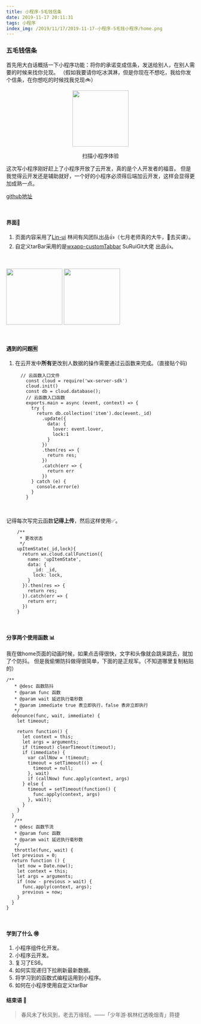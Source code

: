```yaml
---
title: 小程序-5毛钱信条
date: 2019-11-17 20:11:31
tags: 小程序
index_img: /2019/11/17/2019-11-17-小程序-5毛钱小程序/home.png
---
```

### 五毛钱信条

首先用大白话概括一下小程序功能：将你的承诺变成信条，发送给别人，在别人需要的时候来找你兑现。
（假如我要请你吃冰淇淋，但是你现在不想吃，我给你发个信条，在你想吃的时候找我兑现🚲）
<div align=center>
<img src="./miniProgram.jpg" width="150" hight="100">
<p >扫描小程序体验</p>
</div>


这次写小程序刚好赶上了小程序开放了云开发，真的是个人开发者的福音。
但是我觉得云开发还是辅助就好，一个好的小程序必须得后端加云开发，这样会显得更加成熟一点。

[github地址]( https://github.com/watebang/creed)

<br>

#### 界面🌈
1. 页面内容采用了[Lin-ui](http://doc.mini.7yue.pro/) 林间有风团队出品👍（七月老师真的大牛，🏃去买课）。
2. 自定义tarBar采用的是[wxapp-customTabbar](https://github.com/SuRuiGit/wxapp-customTabbar) SuRuiGit大佬 出品👍。

<br>

<img src="./item.png" width="150" hight="100"> <img src="./home-1.png" width="150" hight="100">



    
<br>  

#### 遇到的问题🈶


1.  在云开发中**所有**更改别人数据的操作需要通过云函数来完成。（直接贴个码)


          // 云函数入口文件
            const cloud = require('wx-server-sdk')
            cloud.init()
            const db = cloud.database();
            // 云函数入口函数
            exports.main = async (event, context) => {
              try {
                return db.collection('item').doc(event._id)
                  .update({
                    data: {
                      lover: event.lover,
                      lock:1
                    }
                  })
                  .then(res => {
                    return res;
                  })
                  .catch(err => {
                    return err
                  })
              } catch (e) {
                console.error(e)
              }
            }

<br>      

记得每次写完云函数**记得上传**，然后这样使用✅。
        
        /**
         * 更改状态
         */
        upItemState(_id,lock){
          return wx.cloud.callFunction({
            name: 'upItemState',
            data: {
              _id: _id,
              lock: lock,
            }
          }).then(res => {
            return res;
          }).catch(err => {
            return err;
          })
        }

<br>


#### 分享两个使用函数 📊

我在做home页面的动画时候，如果点击得很快，文字和头像就会跳来跳去，就加了个防抖。
但是我偷懒防抖做得很简单，下面的是正规军。（不知道哪里复制粘贴的）
<br>  
   
    /**
       * @desc 函数防抖
       * @param func 函数
       * @param wait 延迟执行毫秒数
       * @param immediate true 表立即执行，false 表非立即执行
       */
      debounce(func, wait, immediate) {
        let timeout;
    
        return function() {
          let context = this;
          let args = arguments;
          if (timeout) clearTimeout(timeout);
          if (immediate) {
            var callNow = !timeout;
            timeout = setTimeout(() => {
              timeout = null;
            }, wait)
            if (callNow) func.apply(context, args)
          } else {
            timeout = setTimeout(function() {
              func.apply(context, args)
            }, wait);
          }
        }
      }
       /**
       * @desc 函数节流
       * @param func 函数
       * @param wait 延迟执行毫秒数
       */
       throttle(func, wait) {
      let previous = 0;
      return function () {
        let now = Date.now();
        let context = this;
        let args = arguments;
        if (now - previous > wait) {
          func.apply(context, args);
          previous = now;
        }
      }
    }

 <br>



#### 学到了什么 🉐
1.  小程序组件化开发。
2.  小程序云开发。
3.  复习了ES6。
4.  如何实现递归下拉刷新最新数据。
5.  将学习到的函数式编程运用到小程序。
6.  如何在小程序使用自定义tarBar

#### 结束语 🏐

>春风未了秋风到，老去万缘轻。——「少年游·枫林红透晚烟青」蒋捷



